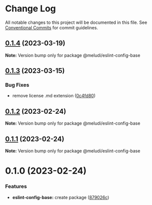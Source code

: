 # Change Log

All notable changes to this project will be documented in this file.
See [Conventional Commits](https://conventionalcommits.org) for commit guidelines.

## [0.1.4](https://github.com/meludi/eslint-config/compare/@meludi/eslint-config-base@0.1.3...@meludi/eslint-config-base@0.1.4) (2023-03-19)

**Note:** Version bump only for package @meludi/eslint-config-base

## [0.1.3](https://github.com/meludi/eslint-config/compare/@meludi/eslint-config-base@0.1.2...@meludi/eslint-config-base@0.1.3) (2023-03-15)

### Bug Fixes

- remove license .md extension ([0c4fd80](https://github.com/meludi/eslint-config/commit/0c4fd80771fe7317e53b1a243c454aa46e122577))

## [0.1.2](https://github.com/meludi/eslint-config/compare/@meludi/eslint-config-base@0.1.1...@meludi/eslint-config-base@0.1.2) (2023-02-24)

**Note:** Version bump only for package @meludi/eslint-config-base

## [0.1.1](https://github.com/meludi/eslint-config/compare/@meludi/eslint-config-base@0.1.0...@meludi/eslint-config-base@0.1.1) (2023-02-24)

**Note:** Version bump only for package @meludi/eslint-config-base

# 0.1.0 (2023-02-24)

### Features

- **eslint-config-base:** create package ([879026c](https://github.com/meludi/eslint-config/commit/879026c172df3dc10753ceb91a7424f87c08b6e3))
